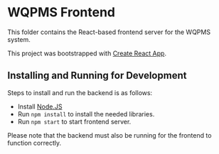 # WQPMS Frontend

This folder contains the React-based frontend server for the WQPMS system.

This project was bootstrapped with [Create React App](https://github.com/facebook/create-react-app).

## Installing and Running for Development

Steps to install and run the backend is as follows:
- Install [Node.JS](https://nodejs.org/en/)
- Run `npm install` to install the needed libraries.
- Run `npm start` to start frontend server.

Please note that the backend must also be running for the frontend to function correctly.
